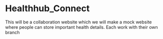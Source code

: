 # Healthhub_Connect
This will be a collaboration website which we will make a mock website where people can store important health details. 
Each work with their own branch